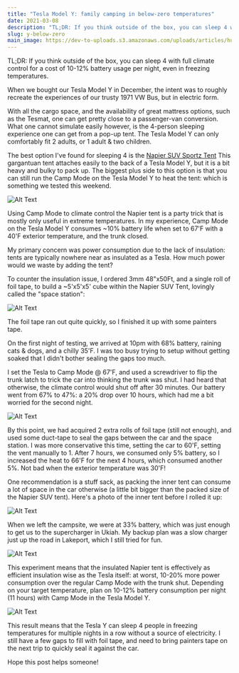 ```yaml
---
title: "Tesla Model Y: family camping in below-zero temperatures"
date: 2021-03-08
description: "TL;DR: If you think outside of the box, you can sleep 4 with full climate control for a cost of 10-12..."
slug: y-below-zero
main_image: https://dev-to-uploads.s3.amazonaws.com/uploads/articles/hu007u2xvrwlymygmt8a.jpg
---
```

TL;DR: If you think outside of the box, you can sleep 4 with full climate control for a cost of 10-12% battery usage per night, even in freezing temperatures.

When we bought our Tesla Model Y in December, the intent was to roughly recreate the experiences of our trusty 1971 VW Bus, but in electric form.

With all the cargo space, and the availability of great mattress options, such as the Tesmat, one can get pretty close to a passenger-van conversion. What one cannot simulate easily however, is the 4-person sleeping experience one can get from a  pop-up tent. The Tesla Model Y can only comfortably fit 2 adults, or 1 adult & two children. 

The best option I've found for sleeping 4 is the [Napier SUV Sportz Tent](https://www.napieroutdoors.com/shop/suv-minivan-tents/sportz-suv-tent-model-82000/.) This gargantuan tent attaches easily to the back of a Tesla Model Y, but it is a bit heavy and bulky to pack up. The biggest plus side to this option is that you can still run the Camp Mode on the Tesla Model Y to heat the tent: which is something we tested this weekend. 

![Alt Text](https://dev-to-uploads.s3.amazonaws.com/uploads/articles/qpg6gekla17hhzskhr3u.jpg)

Using Camp Mode to climate control the Napier tent is a party trick that is mostly only useful in extreme temperatures. In my experience, Camp Mode on the Tesla Model Y consumes ~10% battery life when set to 67'F with a 40'F exterior temperature, and the trunk closed.

My primary concern was power consumption due to the lack of insulation: tents are typically nowhere near as insulated as a Tesla. How much power would we waste by adding the tent? 

To counter the insulation issue, I ordered 3mm 48"x50Ft, and a single roll of foil tape, to build a ~5'x5'x5' cube within the Napier SUV Tent, lovingly called the "space station":

![Alt Text](https://dev-to-uploads.s3.amazonaws.com/uploads/articles/58zugggwfacby4g8gfbq.jpg)

The foil tape ran out quite quickly, so I finished it up with some painters tape. 

On the first night of testing, we arrived at 10pm with 68% battery, raining cats & dogs, and a chilly 35'F. I was too busy trying to setup without getting soaked that I didn't bother sealing the gaps too much. 

I set the Tesla to Camp Mode @ 67'F, and used a screwdriver to flip the trunk latch to trick the car into thinking the trunk was shut. I had heard that otherwise, the climate control  would shut off after 30 minutes. Our battery went from 67% to 47%: a 20% drop over 10 hours, which had me a bit worried for the second night. 

![Alt Text](https://dev-to-uploads.s3.amazonaws.com/uploads/articles/tkg9brxdv9id0uqr7bdc.jpg)

By this point, we had acquired 2 extra rolls of foil tape (still not enough), and used some duct-tape to seal the gaps between the car and the space station. I was more conservative this time, setting the car to 60'F, setting the vent manually to 1. After 7 hours, we consumed only 5% battery, so I increased the heat to 66'F for the next 4 hours, which consumed another 5%. Not bad when the exterior temperature was 30'F!  

One recommendation is a stuff sack, as packing the inner tent can consume a lot of space in the car otherwise (a little bit bigger than the packed size of the Napier SUV tent). Here's a photo of the inner tent  before I rolled it up:

![Alt Text](https://dev-to-uploads.s3.amazonaws.com/uploads/articles/3gekpj3wb8ylwhof2r2g.jpg)

When we left the campsite, we were at 33% battery, which was just enough to get us to the supercharger in Ukiah. My backup plan was a slow charger just up the road in Lakeport, which I still tried for fun.

![Alt Text](https://dev-to-uploads.s3.amazonaws.com/uploads/articles/qowm3ocxsj7n0sotoqev.jpg)

This experiment means that the insulated Napier tent is effectively as efficient insulation wise as the Tesla itself: at worst, 10-20% more power consumption over the regular Camp Mode with the trunk shut. Depending on your target temperature, plan on 10-12% battery consumption per night (11 hours) with Camp Mode in the Tesla Model Y.

![Alt Text](https://dev-to-uploads.s3.amazonaws.com/uploads/articles/0uf6zs2brsoui1ouavz8.jpg)

This result means that the Tesla Y can sleep 4 people in freezing temperatures for multiple nights in a row without a source of electricity. I still have a few gaps to fill with foil tape, and need to bring painters tape on the next trip to quickly seal it against the car.

Hope this post helps someone!


